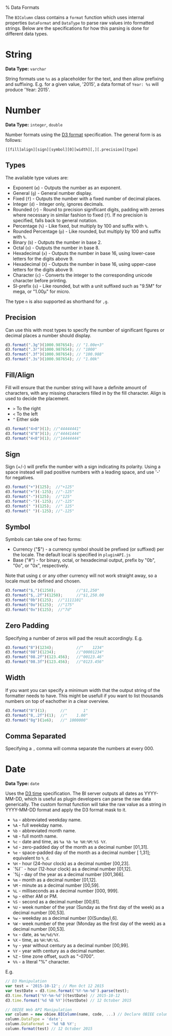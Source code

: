 % Data Formats

The `BIColumn` class contains a `format` function which uses internal properties `DataFormat` and `DataType` to parse raw values into formatted strings. Below are the specifications for how this parsing is done for different data types.

# String

**Data Type:** `varchar`

String formats use `%s` as a placeholder for the text, and then allow prefixing and suffixing. E.g. for a given value, '2015', a data format of `Year: %s` will produce 'Year: 2015'.

# Number

**Data Type:** `integer`, `double`

Number formats using the [D3 format](https://github.com/mbostock/d3/wiki/Formatting#numbers) specification. The general form is as follows:

```
[​[fill]align][sign][symbol][0][width][,][.precision][type]
```

## Types

The available type values are:

* Exponent (`e`) - Outputs the number as an exponent.
* General (`g`) - General number display.
* Fixed (`f`) - Outputs the number with a fixed number of decimal places.
* Integer (`d`) - Integer only, ignores decimals.
* Rounded (`r`) - Round to precision significant digits, padding with zeroes where necessary in similar fashion to fixed (`f`). If no precision is specified, falls back to general notation.
* Percentage (`%`) - Like fixed, but multiply by 100 and suffix with `%`.
* Rounded Percentage (`p`) - Like rounded, but multiply by 100 and suffix with `%`.
* Binary (`b`) - Outputs the number in base 2.
* Octal (`o`) - Outputs the number in base 8.
* Hexadecimal (`x`) - Outputs the number in base 16, using lower-case letters for the digits above 9.
* Hexadecimal (`X`) - Outputs the number in base 16, using upper-case letters for the digits above 9.
* Character (`c`) - Converts the integer to the corresponding unicode character before printing.
* SI-prefix (`s`) - Like rounded, but with a unit suffixed such as "9.5M" for mega, or "1.00µ" for micro.

The type `n` is also supported as shorthand for `,g`.

## Precision

Can use this with most types to specify the number of significant figures or decimal places a number should display.

```javascript
d3.format(".3g")(1000.987654); // "1.00e+3"
d3.format(".3r")(1000.987654); // "1000"
d3.format(".3f")(1000.987654); // "100.988"
d3.format(".3s")(1000.987654); // "1.00k"
```

## Fill/Align

Fill will ensure that the number string will have a definite amount of characters, with any missing characters filled in by the fill character. Align is used to decide the placement.

* `>` To the right
* `<` To the left
* `^` Either side

```javascript
d3.format("4>8")(1); //"44444441"
d3.format("4^8")(1); //"44441444"
d3.format("4<8")(1); //"14444444"
```

## Sign

Sign (+/-) will prefix the number with a sign indicating its polarity.
Using a space instead will pad positive numbers with a leading space, and use '-' for negatives.

```javascript
d3.format("+")(125);  //"+125"
d3.format("+")(-125); //"-125"
d3.format("-")(125);  //"125"
d3.format("-")(-125); //"-125"
d3.format(" ")(125);  //" 125"
d3.format(" ")(-125); //"-125"
```

## Symbol

Symbols can take one of two forms:

* Currency ("$") - a currency symbol should be prefixed (or suffixed) per the locale. The default local is specified in `pluginAPI.js`
* Base ("#") - for binary, octal, or hexadecimal output, prefix by "0b", "0o", or "0x", respectively.

Note that using `£` or any other currency will not work straight away, so a locale must be defined and chosen.

```javascript
d3.format("$,")(1250);         //"$1,250"
d3.format("$,.2f")(1250);      //"$1,250.00
d3.format("0b")(125);  //"1111101"
d3.format("0o")(125);  //"175"
d3.format("0x")(125);  //"7d"
```

## Zero Padding

Specifying a number of zeros will pad the result accordingly. E.g.

```javascript
d3.format("8")(1234);          //"    1234"
d3.format("08")(1234);         //"00001234"
d3.format("08.2f")(123.456);   //"00123.46"
d3.format("08.3f")(123.456);   //"0123.456"
```

## Width

If you want you can specify a minimum width that the output string of the formatter needs to have. This might be usefull if you want to list thousands numbers on top of eachother in a clear overview.

```javascript
d3.format("8")(1);      //"       1"
d3.format("8,.2f")(1);  //"    1.00"
d3.format("8g")(1e6);   //" 1000000"
```

## Comma Separated

Specifying a `,` comma will comma separate the numbers at every 000.

# Date

**Data Type:** `date`

Uses the [D3 time](https://github.com/mbostock/d3/wiki/Time-Formatting) specification. The BI server outputs all dates as YYYY-MM-DD, which is useful as plugin developers can parse the raw data generically. The custom format function will take the raw value as a string in YYYY-MM-DD format and apply the D3 format mask to it.

* `%a` - abbreviated weekday name.
* `%A` - full weekday name.
* `%b` - abbreviated month name.
* `%B` - full month name.
* `%c` - date and time, as `%a %b %e %H:%M:%S %Y`.
* `%d` - zero-padded day of the month as a decimal number [01,31].
* `%e` - space-padded day of the month as a decimal number [ 1,31]; equivalent to `%_d`.
* `%H` - hour (24-hour clock) as a decimal number [00,23].
* `%I`` - hour (12-hour clock) as a decimal number [01,12].
* `%j - day of the year as a decimal number [001,366].
* `%m` - month as a decimal number [01,12].
* `%M` - minute as a decimal number [00,59].
* `%L` - milliseconds as a decimal number [000, 999].
* `%p` - either AM or PM.
* `%S` - second as a decimal number [00,61].
* `%U` - week number of the year (Sunday as the first day of the week) as a decimal number [00,53].
* `%w` - weekday as a decimal number [0(Sunday),6].
* `%W` - week number of the year (Monday as the first day of the week) as a decimal number [00,53].
* `%x` - date, as `%m/%d/%Y`.
* `%X` - time, as `%H:%M:%S`.
* `%y` - year without century as a decimal number [00,99].
* `%Y` - year with century as a decimal number.
* `%Z` - time zone offset, such as "-0700".
* `%%` - a literal "%" character.

E.g.
```javascript
// D3 Manipulation
var test = '2015-10-12'; // Mon Oct 12 2015
var testDate = d3.time.format('%Y-%m-%d').parse(test);
d3.time.format('%Y-%m-%d')(testDate) // 2015-10-12
d3.time.format('%d %B %Y')(testDate) // 12 October 2015

// OBIEE Web API Manipulation
var column = new obiee.BIColumn(name, code, ...) // Declare OBIEE column
column.DataType = 'date';
column.DataFormat = '%d %B %Y';
column.format(test) // 12 October 2015
```
